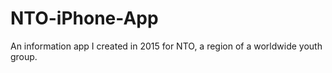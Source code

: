 # NTO-iPhone-App
An information app I created in 2015 for NTO, a region of a worldwide youth group.
